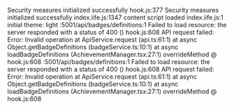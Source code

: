 Security measures initialized successfully
hook.js:377 Security measures initialized successfully
index.iife.js:1347 content script loaded
index.iife.js:1 initial theme: light
:5001/api/badges/definitions:1   Failed to load resource: the server responded with a status of 400 ()
hook.js:608  API request failed: Error: Invalid operation
    at ApiService.request (api.ts:61:1)
    at async Object.getBadgeDefinitions (badgeService.ts:10:1)
    at async loadBadgeDefinitions (AchievementManager.tsx:27:1)
overrideMethod @ hook.js:608
:5001/api/badges/definitions:1   Failed to load resource: the server responded with a status of 400 ()
hook.js:608  API request failed: Error: Invalid operation
    at ApiService.request (api.ts:61:1)
    at async Object.getBadgeDefinitions (badgeService.ts:10:1)
    at async loadBadgeDefinitions (AchievementManager.tsx:27:1)
overrideMethod @ hook.js:608